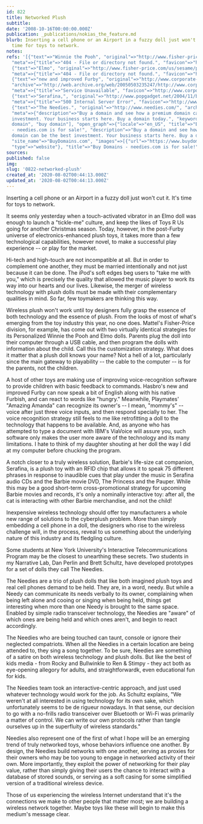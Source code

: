 ```yaml
---
id: 822
title: Networked Plush
subtitle: 
date: '2008-10-16T00:00:00.000Z'
publication: _publications/nokias_the_feature.md
blurb: Inserting a cell phone or an Airport in a fuzzy doll just won't cut it. It's
  time for toys to network.
notes: 
refs: '[{"text"=>"Winnie the Pooh", "original"=>"http://www.fisher-price.com/us/pooh/products/product.asp?cat=Plush&catcode=Pooh_Plush&pg=2&id=32156",
  "meta"=>{"title"=>"404 - File or directory not found.", "favicon"=>"http://www.fisher-price.com/favicon.ico"}},
  {"text"=>"Elmo", "original"=>"http://www.fisher-price.com/us/sesame/products/product.asp?cat=plush&catcode=ss_stuff&pg=2&id=31070",
  "meta"=>{"title"=>"404 - File or directory not found.", "favicon"=>"http://www.fisher-price.com/favicon.ico"}},
  {"text"=>"new and improved Furby", "original"=>"http://www.corporate-ir.net/ireye/ir_site.zhtml?ticker=HAS&script=411&layout=-6&item_id=669652",
  "archive"=>"http://web.archive.org/web/20050503235247/http://www.corporate-ir.net:80/ireye/ir_site.zhtml?ticker=HAS",
  "meta"=>{"title"=>"Service Unavailable", "favicon"=>"http://www.corporate-ir.net/favicon.ico"}},
  {"text"=>"Serafina,", "original"=>"http://www.popgadget.net/2004/11/barbies-rfid-kitty-serafina.html",
  "meta"=>{"title"=>"500 Internal Server Error", "favicon"=>"http://www.popgadget.net/favicon.ico"}},
  {"text"=>"The Needies.", "original"=>"http://www.needies.com/", "archive"=>"http://web.archive.org/web/20140103221202/http://needies.com/",
  "meta"=>{"description"=>"Buy a domain and see how a premium domain can be the best
  investment. Your business starts here. Buy a domain today.", "keywords"=>["premium
  domain", "buy domain"], "open_graph"=>{"locale"=>"en_US", "title"=>"Buy Domains
  - needies.com is for sale!", "description"=>"Buy a domain and see how a premium
  domain can be the best investment. Your business starts here. Buy a domain today.",
  "site_name"=>"BuyDomains.com", "images"=>[{"url"=>"https://www.buydomains.com/browser/img/logo-header.png"}],
  "type"=>"website"}, "title"=>"Buy Domains - needies.com is for sale!", "favicon"=>"http://static.buydomains.com//browser/img/favicon.ico?version=202007220"}}]'
sources: 
published: false
img: 
slug: '0822-networked-plush'
created_at: '2020-08-02T00:44:13.000Z'
updated_at: '2020-08-02T00:44:13.000Z'
---
```

Inserting a cell phone or an Airport in a fuzzy doll just won't cut it. It's time for toys to network.

  
It seems only yesterday when a touch-activated vibrator in an Elmo doll was enough to launch a "tickle-me" culture, and keep the likes of Toys R Us going for another Christmas season. Today, however, in the post-Furby universe of electronics-enhanced plush toys, it takes more than a few technological capabilities, however novel, to make a successful play experience -- or play for the market.

Hi-tech and high-touch are not incompatible at all. But in order to complement one another, they must be married intentionally and not just because it can be done. The iPod's soft edges beg users to "take me with you," which is precisely the quality that allowed the music player to work its way into our hearts and our lives. Likewise, the merger of wireless technology with plush dolls must be made with their complementary qualities in mind. So far, few toymakers are thinking this way.

Wireless plush won't work until toy designers fully grasp the essence of both technology and the essence of plush. From the looks of most of what's emerging from the toy industry this year, no one does. Mattel's Fisher-Price division, for example, has come out with two virtually identical strategies for its Personalized Winnie the Pooh and Elmo dolls. Parents plug the doll into their computer through a USB cable, and then program the dolls with information about the child. Call this the customization strategy. What does it matter that a plush doll knows your name? Not a hell of a lot, particularly since the main gateway to playability -- the cable to the computer -- is for the parents, not the children.

A host of other toys are making use of improving voice-recognition software to provide children with basic feedback to commands. Hasbro's new and improved Furby can now speak a bit of English along with his native Furbish, and can react to words like "hungry." Meanwhile, Playmates' "Amazing Amanda" can recognize its owner's -- I mean, "mommy's" -- voice after just three voice inputs, and then respond specially to her. The voice recognition strategy still feels to me like retrofitting a doll to the technology that happens to be available. And, as anyone who has attempted to type a document with IBM's ViaVoice will assure you, such software only makes the user more aware of the technology and its many limitations. I hate to think of my daughter shouting at her doll the way I did at my computer before chucking the program.

A notch closer to a truly wireless solution, Barbie's life-size cat companion, Serafina, is a plush toy with an RFID chip that allows it to speak 75 different phrases in response to inaudible cues that play under the music in Serafina audio CDs and the Barbie movie DVD, The Princess and the Pauper. While this may be a good short-term cross-promotional strategy for upcoming Barbie movies and records, it's only a nominally interactive toy: after all, the cat is interacting with other Barbie merchandise, and not the child!

Inexpensive wireless technology should offer toy manufacturers a whole new range of solutions to the cyberplush problem. More than simply embedding a cell phone in a doll, the designers who rise to the wireless challenge will, in the process, reveal to us something about the underlying nature of this industry and its fledgling culture.

Some students at New York University's Interactive Telecommunications Program may be the closest to unearthing these secrets. Two students in my Narrative Lab, Dan Perlin and Brett Schultz, have developed prototypes for a set of dolls they call The Needies.

The Needies are a trio of plush dolls that like both imagined plush toys and real cell phones demand to be held. They are, in a word, needy. But while a Needy can communicate its needs verbally to its owner, complaining when being left alone and cooing or singing when being held, things get interesting when more than one Needy is brought to the same space. Enabled by simple radio transceiver technology, the Needies are "aware" of which ones are being held and which ones aren't, and begin to react accordingly.

The Needies who are being touched can taunt, console or ignore their neglected compatriots. When all the Needies in a certain location are being attended to, they sing a song together. To be sure, Needies are something of a satire on both wireless technology and plush dolls. But like the best of kids media - from Rocky and Bullwinkle to Ren & Stimpy - they act both as eye-opening allegory for adults, and straightforwardk, even educational fun for kids.

The Needies team took an interactive-centric approach, and just used whatever technology would work for the job. As Schultz explains, "We weren't at all interested in using technology for its own sake, which unfortunately seems to be de rigueur nowadays. In that sense, our decision to go with a no-frills radio transceiver over Bluetooth or Wi-Fi was primarily a matter of control. We can write our own protocols rather than tangle ourselves up in the superfluity of wireless standards."

Needies also represent one of the first of what I hope will be an emerging trend of truly networked toys, whose behaviors influence one another. By design, the Needies build networks with one another, serving as proxies for their owners who may be too young to engage in networked activity of their own. More importantly, they exploit the power of networking for their play value, rather than simply giving their users the chance to interact with a database of stored sounds, or serving as a soft casing for some simplified version of a traditional wireless device.

Those of us experiencing the wireless Internet understand that it's the connections we make to other people that matter most; we are building a wireless network together. Maybe toys like these will begin to make this medium's message clear.
